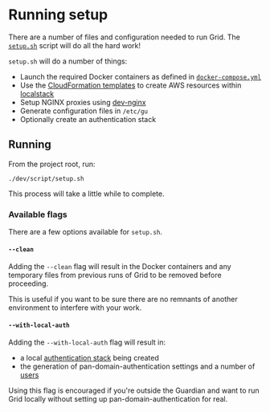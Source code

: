 # Running setup

There are a number of files and configuration needed to run Grid.
The [`setup.sh`](../../dev/script/setup.sh) script will do all the hard work!

`setup.sh` will do a number of things:
- Launch the required Docker containers as defined in [`docker-compose.yml`](../../docker-compose.yml)
- Use the [CloudFormation templates](../../dev/cloudformation) to create AWS resources within [localstack](https://github.com/localstack/localstack)
- Setup NGINX proxies using [dev-nginx](https://github.com/guardian/dev-nginx)
- Generate configuration files in `/etc/gu`
- Optionally create an authentication stack

## Running
From the project root, run:

```shell script
./dev/script/setup.sh
```

This process will take a little while to complete.

### Available flags
There are a few options available for `setup.sh`.

#### `--clean`
Adding the `--clean` flag will result in the Docker containers and any temporary files from previous runs of Grid to be removed before proceeding.

This is useful if you want to be sure there are no remnants of another environment to interfere with your work.

#### `--with-local-auth`
Adding the `--with-local-auth` flag will result in:
- a local [authentication stack](../../dev/cloudformation/grid-dev-auth.yml) being created
- the generation of pan-domain-authentication settings and a number of [users](../../dev/config/users.json)

Using this flag is encouraged if you're outside the Guardian and want to run Grid locally without setting up pan-domain-authentication for real.
